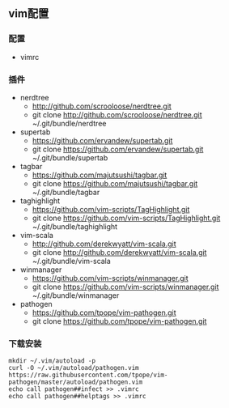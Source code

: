## vim配置

### 配置
* vimrc

### 插件
* nerdtree
    * http://github.com/scrooloose/nerdtree.git
    * git clone http://github.com/scrooloose/nerdtree.git ~/.git/bundle/nerdtree
* supertab
    * https://github.com/ervandew/supertab.git
    * git clone https://github.com/ervandew/supertab.git ~/.git/bundle/supertab
* tagbar
    * https://github.com/majutsushi/tagbar.git
    * git clone https://github.com/majutsushi/tagbar.git ~/.git/bundle/tagbar
* taghighlight
    * https://github.com/vim-scripts/TagHighlight.git
    * git clone https://github.com/vim-scripts/TagHighlight.git ~/.git/bundle/taghighlight
* vim-scala
    * http://github.com/derekwyatt/vim-scala.git
    * git clone http://github.com/derekwyatt/vim-scala.git ~/.git/bundle/vim-scala
* winmanager
    * https://github.com/vim-scripts/winmanager.git
    * git clone https://github.com/vim-scripts/winmanager.git ~/.git/bundle/winmanager
* pathogen
    * https://github.com/tpope/vim-pathogen.git
    * git clone https://github.com/tpope/vim-pathogen.git

### 下载安装
```
mkdir ~/.vim/autoload -p
curl -O ~/.vim/autoload/pathogen.vim https://raw.githubusercontent.com/tpope/vim-pathogen/master/autoload/pathogen.vim
echo call pathogen##infect >> .vimrc
echo call pathogen##helptags >> .vimrc
```
